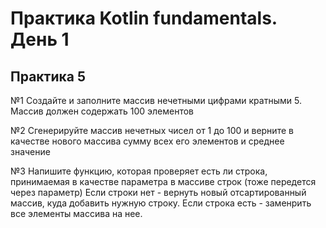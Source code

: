 # Практика Kotlin fundamentals. День 1
## Практика 5

№1 Создайте и заполните массив нечетными цифрами кратными 5. Массив должен содержать 100 элементов

№2 Сгенерируйте массив нечетных чисел от 1 до 100 и верните в качестве нового массива сумму всех его элементов и среднее значение

№3 Напишите функцию, которая проверяет есть ли строка, принимаемая в качестве параметра в массиве строк (тоже передется через параметр)
Если строки нет - вернуть новый отсартированный массив, куда добавить нужную строку. Если строка есть  - заменрить все элементы массива на нее.
